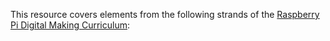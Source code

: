  

This resource covers elements from the following strands of the [Raspberry Pi Digital Making Curriculum](https://www.raspberrypi.org/curriculum/):

